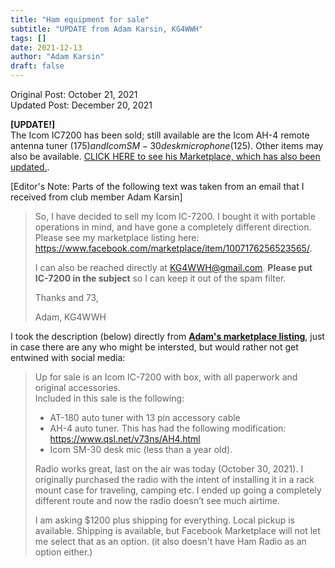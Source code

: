 ```yaml
---
title: "Ham equipment for sale"
subtitle: "UPDATE from Adam Karsin, KG4WWH"
tags: []
date: 2021-12-13
author: "Adam Karsin"
draft: false
---
```

Original Post: October 21, 2021  
Updated Post: December 20, 2021

**[UPDATE!]**  
The Icom IC7200 has been sold; still available are the Icom AH-4 remote antenna tuner ($175) and Icom SM-30 desk microphone ($125). Other items may also be available. [CLICK HERE to see his Marketplace, which has also been updated.](https://www.facebook.com/marketplace/item/1007176256523565/). 

[Editor's Note: Parts of the following text was taken from an email that I received from club member Adam Karsin]  

> So, I have decided to sell my Icom IC-7200. I bought it with portable operations in mind, and have gone a completely different direction.  Please see my marketplace listing here: https://www.facebook.com/marketplace/item/1007176256523565/.
> 
> I can also be reached directly at KG4WWH@gmail.com. **Please put IC-7200 in the subject** so I can keep it out of the spam filter.
> 
> Thanks and 73,
> 
> Adam, 
> KG4WWH

I took the description (below) directly from [**Adam's marketplace listing**](https://www.facebook.com/marketplace/item/1007176256523565/), just in case there are any who might be intersted, but would rather not get entwined with social media:   
<!--more-->
> Up for sale is an Icom IC-7200 with box, with all paperwork and original accessories.  
> Included in this sale is the following:
> * AT-180 auto tuner with 13 pin accessory cable
> * AH-4 auto tuner. This has had the following modification: https://www.qsl.net/v73ns/AH4.html
> * Icom SM-30 desk mic (less than a year old).
> 
>Radio works great, last on the air was today (October 30, 2021). I originally purchased the radio with the intent of installing it in a rack mount case for traveling, camping etc. I ended up going a completely different route and now the radio doesn’t see much airtime. 
>   
> I am asking $1200 plus shipping for everything.  Local pickup is available.  Shipping is available, but Facebook Marketplace will not let me select that as an option. (it also doesn't have Ham Radio as an option either.)
